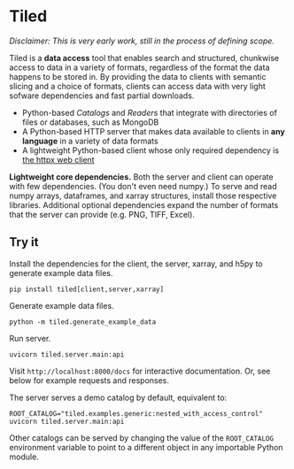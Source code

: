 # Tiled

*Disclaimer: This is very early work, still in the process of defining scope.*

Tiled is a **data access** tool that enables search and structured, chunkwise
access to data in a variety of formats, regardless of the format the data
happens to be stored in. By providing the data to clients with semantic slicing
and a choice of formats, clients can access data with very light sofware
dependencies and fast partial downloads.

* Python-based *Catalogs* and *Readers* that integrate with directories of files
  or databases, such as MongoDB
* A Python-based HTTP server that makes data available to clients in **any
  language** in a variety of data formats
* A lightweight Python-based client whose only required dependency is
  [the httpx web client](https://www.python-httpx.org/)

**Lightweight core dependencies.** Both the server and client can operate with
few dependencies. (You don't even need numpy.) To serve and read numpy arrays,
dataframes, and xarray structures, install those respective libraries.
Additional optional dependencies expand the number of formats that the server
can provide (e.g. PNG, TIFF, Excel).

## Try it

Install the dependencies for the client, the server, xarray, and h5py to
generate example data files.

```
pip install tiled[client,server,xarray]
```

Generate example data files.

```
python -m tiled.generate_example_data
```

Run server.

```
uvicorn tiled.server.main:api
```

Visit ``http://localhost:8000/docs`` for interactive documentation. Or, see
below for example requests and responses.

The server serves a demo catalog by default, equivalent to:

```
ROOT_CATALOG="tiled.examples.generic:nested_with_access_control" uvicorn tiled.server.main:api
```

Other catalogs can be served by changing the value of the `ROOT_CATALOG`
environment variable to point to a different object in any importable Python
module.
